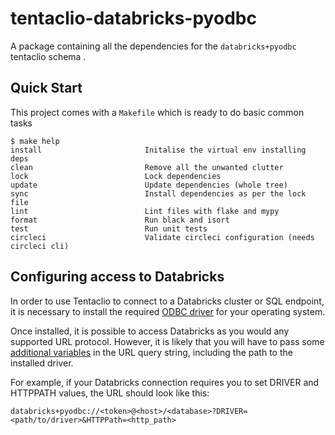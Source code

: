
# tentaclio-databricks-pyodbc

A package containing all the dependencies for the `databricks+pyodbc` tentaclio schema .

## Quick Start

This project comes with a `Makefile` which is ready to do basic common tasks

```
$ make help
install                       Initalise the virtual env installing deps
clean                         Remove all the unwanted clutter
lock                          Lock dependencies
update                        Update dependencies (whole tree)
sync                          Install dependencies as per the lock file
lint                          Lint files with flake and mypy
format                        Run black and isort
test                          Run unit tests
circleci                      Validate circleci configuration (needs circleci cli)
```

## Configuring access to Databricks

In order to use Tentaclio to connect to a Databricks cluster or SQL endpoint, it is necessary to install the required
[ODBC driver](https://databricks.com/spark/odbc-drivers-download) for your operating system.

Once installed, it is possible to access Databricks as you would any supported URL protocol. However,
it is likely that you will have to pass some [additional variables](https://docs.databricks.com/integrations/bi/jdbc-odbc-bi.html)
in the URL query string, including the path to the installed driver.

For example, if your Databricks connection requires you to set DRIVER and HTTPPATH values,
the URL should look like this:

```
databricks+pyodbc://<token>@<host>/<database>?DRIVER=<path/to/driver>&HTTPPath=<http_path>
```
